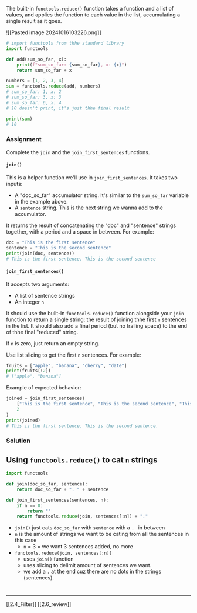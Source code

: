 The built-in `functools.reduce()` function takes a function and a list of values, 
and applies the function to each value in the list, 
accumulating a single result as it goes.

![[Pasted image 20241016103226.png]]

``` python
# import functools from thhe standard library
import functools

def add(sum_so_far, x):
	print(f"sum_so_far: {sum_so_far}, x: {x}")
	return sum_so_far + x

numbers = [1, 2, 3, 4]
sum = functools.reduce(add, numbers)
# sum_so_far: 1, x: 2
# sum_so_far: 3, x: 3
# sum_so_far: 6, x: 4
# 10 doesn't print, it's just thhe final result

print(sum)
# 10
```


### Assignment
Complete the `join` and the `join_first_sentences` functions.

#### `join()`
This is a helper function we'll use in `join_first_sentences`. 
It takes two inputs:
- A "doc_so_far" accumulator string. It's similar to the `sum_so_far` variable in the example above.
- A `sentence` string. This is the next string we wanna add to the accumulator.

It returns the result of concatenating the "doc" and "sentence" strings together,
with a period and a space in between. For example:

``` python
doc = "This is the first sentence"
sentence = "This is the second sentence"
print(join(doc, sentence))
# This is the first sentence. This is the second sentence
```

#### `join_first_sentences()`
It accepts two arguments:
- A list of sentence strings
- An integer `n`

It should use the built-in `functools.reduce()` function alongside your `join` function to return a single string: 
the result of joining thhe first `n` sentences in the list.
It should also add a final period (but no trailing space) to the end of thhe final "reduced" string.

If `n` is zero, just return an empty string.

Use list slicing to get the first `n` sentences. For example:

``` python
fruits = ["apple", "banana", "cherry", "date"]
print(fruits[:2])
# ["apple", "banana"]
```

Example of expected behavior:

``` python
joined = join_first_sentences(
    ["This is the first sentence", "This is the second sentence", "This is the third sentence"],
    2
)
print(joined)
# This is the first sentence. This is the second sentence.
```


### Solution

## Using `functools.reduce()` to cat `n` strings

``` python
import functools

def join(doc_so_far, sentence):
	return doc_so_far + ". " + sentence

def join_first_sentences(sentences, n):
	if n == 0:
		return ""
	return functools.reduce(join, sentences[:n]) + "."
```

- `join()` just cats `doc_so_far` with `sentence` with a `. ` in between
- `n` is the amount of strings we want to be cating from all the sentences in this case
	- `n` = 3 = we want 3 sentences added, no more
- `functools.reduce(join, sentences[:n])` 
	- uses `join()` function 
	- uses slicing to delimit amount of sentences we want.
	- we add a `.` at the end cuz there are no dots in the strings (sentences).

# 
---
[[2.4_Filter]]
[[2.6_review]]